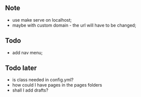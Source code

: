 ## Note
- use make serve on localhost;
- maybe with custom domain - the url will have to be changed;

## Todo
- add nav menu;

## Todo later
- is class needed in config.yml?
- how could I have pages in the pages folders
- shall I add drafts?
